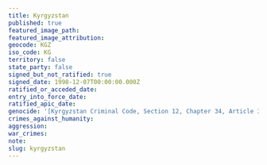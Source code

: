 ```yaml
---
title: Kyrgyzstan
published: true
featured_image_path:
featured_image_attribution:
geocode: KGZ
iso_code: KG
territory: false
state_party: false
signed_but_not_ratified: true
signed_date: 1998-12-07T00:00:00.000Z
ratified_or_acceded_date:
entry_into_force_date:
ratified_apic_date:
genocide: '[Kyrgyzstan Criminal Code, Section 12, Chapter 34, Article 373](https://iccdb.hrlc.net/data/doc/584/keyword/46/)'
crimes_against_humanity:
aggression:
war_crimes:
note:
slug: kyrgyzstan
---
```



